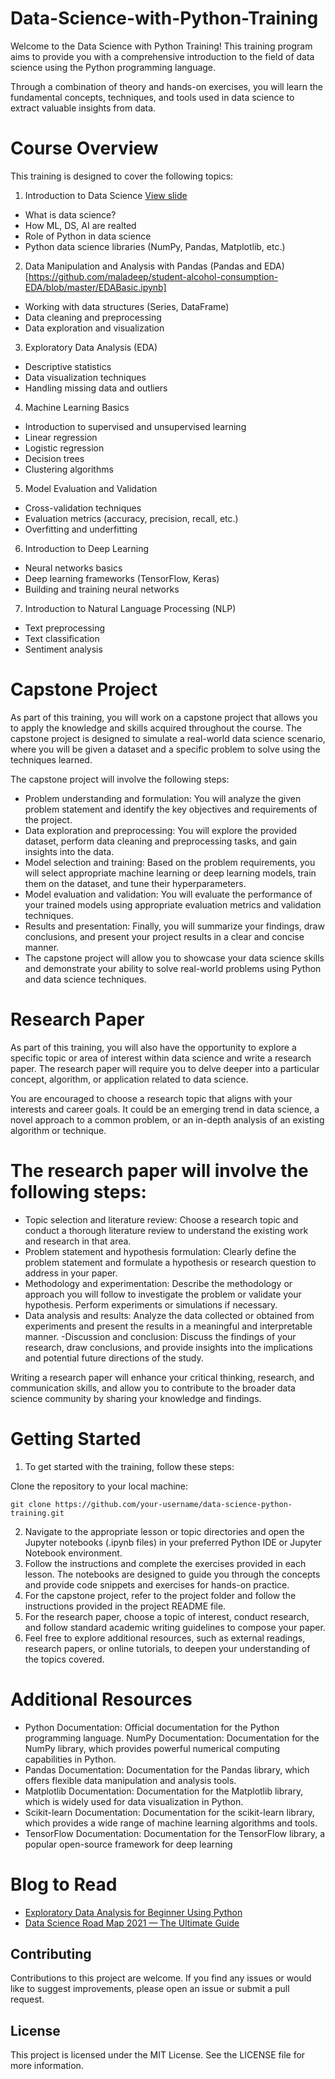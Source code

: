 # Data-Science-with-Python-Training

Welcome to the Data Science with Python Training! This training program aims to provide you with a comprehensive introduction to the field of data science using the Python programming language. 

Through a combination of theory and hands-on exercises, you will learn the fundamental concepts, techniques, and tools used in data science to extract valuable insights from data.


# Course Overview

This training is designed to cover the following topics:

1. Introduction to Data Science
   [View slide](https://www.canva.com/design/DAFlAkEOKw0/dU9Zgj_R0BsfWKiGMfpMSQ/view?utm_content=DAFlAkEOKw0&utm_campaign=designshare&utm_medium=link&utm_source=publishsharelink)
  * What is data science?
  * How ML, DS, AI are realted
  * Role of Python in data science
  * Python data science libraries (NumPy, Pandas, Matplotlib, etc.)
2. Data Manipulation and Analysis with Pandas
   (Pandas and EDA)[https://github.com/maladeep/student-alcohol-consumption-EDA/blob/master/EDABasic.ipynb]
  * Working with data structures (Series, DataFrame)
  * Data cleaning and preprocessing
  * Data exploration and visualization
  3. Exploratory Data Analysis (EDA)
  * Descriptive statistics
  * Data visualization techniques
  * Handling missing data and outliers
4. Machine Learning Basics
  * Introduction to supervised and unsupervised learning
  * Linear regression
  * Logistic regression
  * Decision trees
  * Clustering algorithms
5. Model Evaluation and Validation
  * Cross-validation techniques
  * Evaluation metrics (accuracy, precision, recall, etc.)
  * Overfitting and underfitting
6. Introduction to Deep Learning
  * Neural networks basics
  * Deep learning frameworks (TensorFlow, Keras)
  * Building and training neural networks
7. Introduction to Natural Language Processing (NLP)
  * Text preprocessing
  * Text classification
  * Sentiment analysis
 
 # Capstone Project

As part of this training, you will work on a capstone project that allows you to apply the knowledge and skills acquired throughout the course. The capstone project is designed to simulate a real-world data science scenario, where you will be given a dataset and a specific problem to solve using the techniques learned.

The capstone project will involve the following steps:

- Problem understanding and formulation: You will analyze the given problem statement and identify the key objectives and requirements of the project.
- Data exploration and preprocessing: You will explore the provided dataset, perform data cleaning and preprocessing tasks, and gain insights into the data.
- Model selection and training: Based on the problem requirements, you will select appropriate machine learning or deep learning models, train them on the dataset, and tune their hyperparameters.
- Model evaluation and validation: You will evaluate the performance of your trained models using appropriate evaluation metrics and validation techniques.
- Results and presentation: Finally, you will summarize your findings, draw conclusions, and present your project results in a clear and concise manner.
- The capstone project will allow you to showcase your data science skills and demonstrate your ability to solve real-world problems using Python and data science techniques.


# Research Paper

As part of this training, you will also have the opportunity to explore a specific topic or area of interest within data science and write a research paper. The research paper will require you to delve deeper into a particular concept, algorithm, or application related to data science.

You are encouraged to choose a research topic that aligns with your interests and career goals. It could be an emerging trend in data science, a novel approach to a common problem, or an in-depth analysis of an existing algorithm or technique.

# The research paper will involve the following steps:

- Topic selection and literature review: Choose a research topic and conduct a thorough literature review to understand the existing work and research in that area.
- Problem statement and hypothesis formulation: Clearly define the problem statement and formulate a hypothesis or research question to address in your paper.
- Methodology and experimentation: Describe the methodology or approach you will follow to investigate the problem or validate your hypothesis. Perform experiments or simulations if necessary.
- Data analysis and results: Analyze the data collected or obtained from experiments and present the results in a meaningful and interpretable manner.
-Discussion and conclusion: Discuss the findings of your research, draw conclusions, and provide insights into the implications and potential future directions of the study.


Writing a research paper will enhance your critical thinking, research, and communication skills, and allow you to contribute to the broader data science community by sharing your knowledge and findings.

# Getting Started

1. To get started with the training, follow these steps:

Clone the repository to your local machine:

```git clone https://github.com/your-username/data-science-python-training.git```

2. Navigate to the appropriate lesson or topic directories and open the Jupyter notebooks (.ipynb files) in your preferred Python IDE or Jupyter Notebook environment.
3. Follow the instructions and complete the exercises provided in each lesson. The notebooks are designed to guide you through the concepts and provide code snippets and exercises for hands-on practice.
4. For the capstone project, refer to the project folder and follow the instructions provided in the project README file.
5. For the research paper, choose a topic of interest, conduct research, and follow standard academic writing guidelines to compose your paper.
6. Feel free to explore additional resources, such as external readings, research papers, or online tutorials, to deepen your understanding of the topics covered.

# Additional Resources

  - Python Documentation: Official documentation for the Python programming language.
  NumPy Documentation: Documentation for the NumPy library, which provides powerful numerical computing capabilities in Python.
  - Pandas Documentation: Documentation for the Pandas library, which offers flexible data manipulation and analysis tools.
  - Matplotlib Documentation: Documentation for the Matplotlib library, which is widely used for data visualization in Python.
  - Scikit-learn Documentation: Documentation for the scikit-learn library, which provides a wide range of machine learning algorithms and tools.
  - TensorFlow Documentation: Documentation for the TensorFlow library, a popular open-source framework for deep learning

# Blog to Read
 - [Exploratory Data Analysis for Beginner Using Python](https://medium.com/analytics-vidhya/exploratory-data-analysis-for-beginner-7488d587f1ec)
 - [Data Science Road Map 2021 — The Ultimate Guide](https://medium.com/@rehabemam/data-science-road-map-2021-the-ultimate-guide-ae46da7a47c7)


## Contributing

Contributions to this project are welcome. If you find any issues or would like to suggest improvements, please open an issue or submit a pull request. 

## License

This project is licensed under the MIT License. See the LICENSE file for more information.



